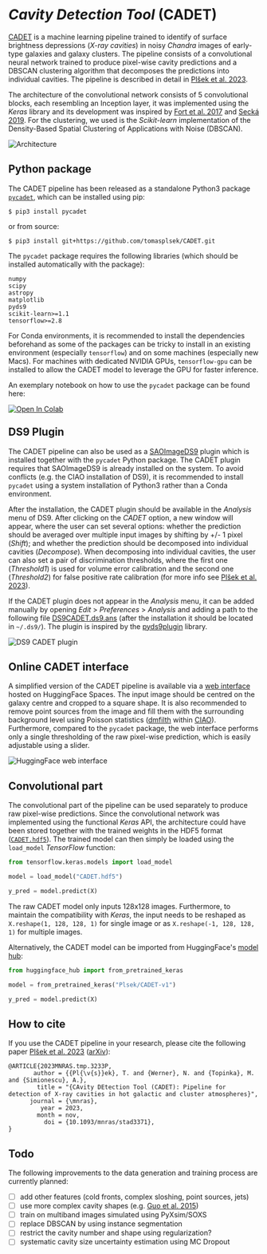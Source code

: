 # *Cavity Detection Tool* (CADET)

[CADET](https://tomasplsek.github.io/CADET/) is a machine learning pipeline trained to identify of surface brightness depressions (*X-ray cavities*) in noisy *Chandra* images of early-type galaxies and galaxy clusters. The pipeline consists of a convolutional neural network trained to produce pixel-wise cavity predictions and a DBSCAN clustering algorithm that decomposes the predictions into individual cavities. The pipeline is described in detail in [Plšek et al. 2023](https://arxiv.org/abs/2304.05457).

The architecture of the convolutional network consists of 5 convolutional blocks, each resembling an Inception layer, it was implemented using the *Keras* library and its development was inspired by [Fort et al. 2017](https://ui.adsabs.harvard.edu/abs/2017arXiv171200523F/abstract) and [Secká 2019](https://is.muni.cz/th/rnxoz/?lang=en;fakulta=1411). For the clustering, we used is the *Scikit-learn* implementation of the Density-Based Spatial Clustering of Applications with Noise (DBSCAN).

![Architecture](https://github.com/tomasplsek/CADET/raw/main/docs/figures/architecture.png)


## Python package

The CADET pipeline has been released as a standalone Python3 package [`pycadet`](https://pypi.org/project/pycadet/), which can be installed using pip:

```console
$ pip3 install pycadet
```

or from source:

```console
$ pip3 install git+https://github.com/tomasplsek/CADET.git
```

The `pycadet` package requires the following libraries (which should be installed automatically with the package):
```
numpy
scipy
astropy
matplotlib
pyds9
scikit-learn>=1.1
tensorflow>=2.8
```

For Conda environments, it is recommended to install the dependencies beforehand as some of the packages can be tricky to install in an existing environment (especially `tensorflow`) and on some machines (especially new Macs). For machines with dedicated NVIDIA GPUs, `tensorflow-gpu` can be installed to allow the CADET model to leverage the GPU for faster inference.

An exemplary notebook on how to use the `pycadet` package can be found here: 

<a target="_blank" href="https://colab.research.google.com/github/tomasplsek/CADET/blob/main/example/CADET.ipynb">
 <img src="https://colab.research.google.com/assets/colab-badge.svg" alt="Open In Colab" style="margin-bottom:-4px"/>
</a>


## DS9 Plugin

The CADET pipeline can also be used as a [SAOImageDS9](https://ds9.si.edu/) plugin which is installed together with the `pycadet` Python package. The CADET plugin requires that SAOImageDS9 is already installed on the system. To avoid conflicts (e.g. the CIAO installation of DS9), it is recommended to install `pycadet` using a system installation of Python3 rather than a Conda environment.

After the installation, the CADET plugin should be available in the *Analysis* menu of DS9. After clicking on the *CADET* option, a new window will appear, where the user can set several options: whether the prediction should be averaged over multiple input images by shifting by +/- 1 pixel (*Shift*); and whether the prediction should be decomposed into individual cavities (*Decompose*). When decomposing into individual cavities, the user can also set a pair of discrimination thresholds, where the first one (*Threshold1*) is used for volume error calibration and the second one (*Threshold2*) for false positive rate calibration (for more info see [Plšek et al. 2023](https://arxiv.org/abs/2304.05457)).

If the CADET plugin does not appear in the *Analysis* menu, it can be added manually by opening *Edit* > *Preferences* > *Analysis* and adding a path to the following file [DS9CADET.ds9.ans](https://github.com/tomasplsek/CADET/raw/main/pycadet/DS9CADET.ds9.ans) (after the installation it should be located in `~/.ds9/`). The plugin is inspired by the [pyds9plugin](https://github.com/vpicouet/pyds9plugin/tree/master) library.

![DS9 CADET plugin](https://github.com/tomasplsek/CADET/raw/main/docs/figures/DS9CADET.gif)

## Online CADET interface

A simplified version of the CADET pipeline is available via a <a href="https://huggingface.co/spaces/Plsek/CADET" target=_blank>web interface</a> hosted on HuggingFace Spaces. The input image should be centred on the galaxy centre and cropped to a square shape. It is also recommended to remove point sources from the image and fill them with the surrounding background level using Poisson statistics ([dmfilth](https://cxc.cfa.harvard.edu/ciao/ahelp/dmfilth.html) within [CIAO](https://cxc.harvard.edu/ciao/)). Furthermore, compared to the `pycadet` package, the web interface performs only a single thresholding of the raw pixel-wise prediction, which is easily adjustable using a slider.

![HuggingFace web interface](https://github.com/tomasplsek/CADET/raw/main/docs/figures/CADET_HF.gif)


## Convolutional part

The convolutional part of the pipeline can be used separately to produce raw pixel-wise predictions. Since the convolutional network was implemented using the functional *Keras* API, the architecture could have been stored together with the trained weights in the HDF5 format ([`CADET.hdf5`](https://github.com/tomasplsek/CADET/raw/main/pycadet/CADET.hdf5)). The trained model can then simply be loaded using the `load_model` *TensorFlow* function:

```python
from tensorflow.keras.models import load_model

model = load_model("CADET.hdf5")

y_pred = model.predict(X)
```

The raw CADET model only inputs 128x128 images. Furthermore, to maintain the compatibility with *Keras*, the input needs to be reshaped as `X.reshape(1, 128, 128, 1)` for single image or as `X.reshape(-1, 128, 128, 1)` for multiple images.

Alternatively, the CADET model can be imported from HuggingFace's [model hub](https://huggingface.co/Plsek/CADET-v1):

```python
from huggingface_hub import from_pretrained_keras

model = from_pretrained_keras("Plsek/CADET-v1")

y_pred = model.predict(X)
```

## How to cite

If you use the CADET  pipeline in your research, please cite the following paper [Plšek et al. 2023](https://academic.oup.com/mnras/article/527/2/3315/7339785) ([arXiv](https://arxiv.org/abs/2304.05457)):

```
@ARTICLE{2023MNRAS.tmp.3233P,
       author = {{Pl{\v{s}}ek}, T. and {Werner}, N. and {Topinka}, M. and {Simionescu}, A.},
        title = "{CAvity DEtection Tool (CADET): Pipeline for detection of X-ray cavities in hot galactic and cluster atmospheres}",
      journal = {\mnras},
         year = 2023,
        month = nov,
          doi = {10.1093/mnras/stad3371},
}
```

## Todo

The following improvements to the data generation and training process are currently planned:

- [ ] add other features (cold fronts, complex sloshing, point sources, jets)
- [ ] use more complex cavity shapes (e.g. [Guo et al. 2015](https://arxiv.org/abs/1408.5018))
- [ ] train on multiband images simulated using PyXsim/SOXS
- [ ] replace DBSCAN by using instance segmentation 
- [ ] restrict the cavity number and shape using regularization?
- [ ] systematic cavity size uncertainty estimation using MC Dropout
